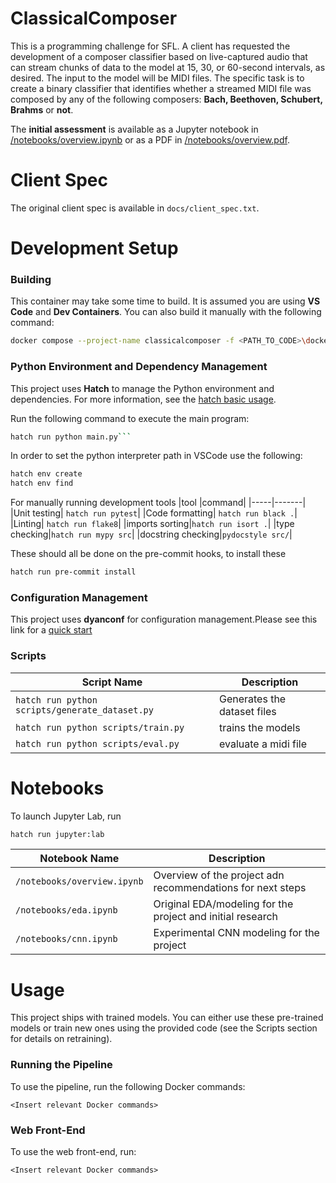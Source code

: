 # ClassicalComposer

This is a programming challenge for SFL. A client has requested the development of a composer classifier based on live-captured audio that can stream chunks of data to the model at 15, 30, or 60-second intervals, as desired. The input to the model will be MIDI files. The specific task is to create a binary classifier that identifies whether a streamed MIDI file was composed by any of the following composers: **Bach, Beethoven, Schubert, Brahms** or **not**.

The **initial assessment** is available as a Jupyter notebook in [/notebooks/overview.ipynb](/notebooks/overview.ipynb) or as a PDF in [/notebooks/overview.pdf](/notebooks/overview.pdf).

# Client Spec
The original client spec is available in `docs/client_spec.txt`.

# Development Setup

### Building
This container may take some time to build. It is assumed you are using **VS Code** and **Dev Containers**. You can also build it manually with the following command:
```bash
docker compose --project-name classicalcomposer -f <PATH_TO_CODE>\docker-compose.yml -f <PATH_TO_CODE>\.devcontainer\docker-compose.yml -f <PATH_TO_TO_LOG> build
```

### Python Environment and Dependency Management 
This project uses **Hatch** to manage the Python environment and dependencies. For more information, see the [hatch basic usage](https://hatch.pypa.io/latest/tutorials/environment/basic-usage/).

Run the following command to execute the main program:

```bash
hatch run python main.py```
```

In order to set the python interpreter path in VSCode use the following:
```bash
hatch env create
hatch env find
```

For manually running development tools
|tool |command|
|-----|-------|
|Unit testing| `hatch run pytest`|
|Code formatting| `hatch run black .`|
|Linting| `hatch run flake8`|
|imports sorting|`hatch run isort .`|
|type checking|`hatch run mypy src`|
|docstring checking|`pydocstyle src/`|


These should all be done on the pre-commit hooks, to install these
```bash
hatch run pre-commit install
```


### Configuration Management
This project uses **dyanconf** for configuration management.Please see this link for a  [quick start](https://www.dynaconf.com/)

### Scripts

| Script Name                               | Description                               |
|-------------------------------------------|-------------------------------------------|
| `hatch run python scripts/generate_dataset.py`    | Generates the dataset files |
| `hatch run python scripts/train.py`    | trains the models |
| `hatch run python scripts/eval.py`    | evaluate a midi file |



# Notebooks
To launch Jupyter Lab, run 
```bash
hatch run jupyter:lab
```
| Notebook Name                               | Description                               |
|-------------------------------------------|-------------------------------------------|
| `/notebooks/overview.ipynb`    | Overview of the project adn recommendations for next steps |
| `/notebooks/eda.ipynb`    | Original EDA/modeling for the project and initial research |
| `/notebooks/cnn.ipynb`    | Experimental CNN modeling for the project |


# Usage

This project ships with trained models. You can either use these pre-trained models or train new ones using the provided code (see the Scripts section for details on retraining).

### Running the Pipeline
To use the pipeline, run the following Docker commands:

`<Insert relevant Docker commands>`

### Web Front-End
To use the web front-end, run:

`<Insert relevant Docker commands>`
